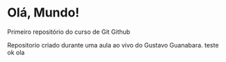 # Olá, Mundo!
 Primeiro repositório do curso de Git Github

Repositorio criado durante uma aula ao vivo do Gustavo Guanabara.
teste
ok
ola